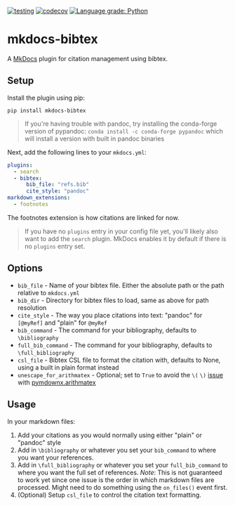 [![testing](https://github.com/shyamd/mkdocs-bibtex/workflows/testing/badge.svg)](https://github.com/shyamd/mkdocs-bibtex/actions?query=workflow%3Atesting)
[![codecov](https://codecov.io/gh/shyamd/mkdocs-bibtex/branch/master/graph/badge.svg)](https://codecov.io/gh/shyamd/mkdocs-bibtex)
[![Language grade: Python](https://img.shields.io/lgtm/grade/python/g/shyamd/mkdocs-bibtex.svg?logo=lgtm&logoWidth=18)](https://lgtm.com/projects/g/shyamd/mkdocs-bibtex/context:python)

# mkdocs-bibtex

A [MkDocs](https://www.mkdocs.org/) plugin for citation management using bibtex.

## Setup

Install the plugin using pip:

```
pip install mkdocs-bibtex
```
> If you're having trouble with pandoc, try installing the conda-forge version of pypandoc: `conda install -c conda-forge pypandoc` which will install a version with built in pandoc binaries


Next, add the following lines to your `mkdocs.yml`:

```yml
plugins:
  - search
  - bibtex:
      bib_file: "refs.bib"
      cite_style: "pandoc"
markdown_extensions:
  - footnotes
```

The footnotes extension is how citations are linked for now.

> If you have no `plugins` entry in your config file yet, you'll likely also want to add the `search` plugin. MkDocs enables it by default if there is no `plugins` entry set.

## Options

- `bib_file` - Name of your bibtex file. Either the absolute path or the path relative to `mkdocs.yml`
- `bib_dir` - Directory for bibtex files to load, same as above for path resolution
- `cite_style` - The way you place citations into text: "pandoc" for `[@myRef]` and "plain" for `@myRef`
- `bib_command` - The command for your bibliography, defaults to `\bibliography`
- `full_bib_command` - The command for your bibliography, defaults to `\full_bibliography`
- `csl_file` - Bibtex CSL file to format the citation with, defaults to None, using a built in plain format instead
- `unescape_for_arithmatex` - Optional; set to `True` to avoid the `\(` `\)` [issue](https://github.com/shyamd/mkdocs-bibtex/issues/3) with [pymdownx.arithmatex](https://facelessuser.github.io/pymdown-extensions/extensions/arithmatex/) 

## Usage

In your markdown files:

1. Add your citations as you would normally using either "plain" or "pandoc" style
2. Add in `\bibliography` or whatever you set your `bib_command` to where you want your references.
3. Add in `\full_bibliography` or whatever you set your `full_bib_command` to where you want the full set of references. *Note*: This is not guaranteed to work yet since one issue is the order in which markdown files are processed. Might need to do something using the `on_files()` event first.
4. (Optional) Setup `csl_file` to control the citation text formatting.
